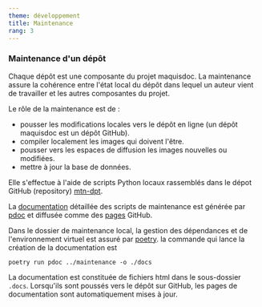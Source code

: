 ```yaml
---
theme: développement
title: Maintenance
rang: 3
---
```

### Maintenance d'un dépôt

Chaque dépôt est une composante du projet maquisdoc. La maintenance assure la cohérence entre l'état local du dépôt dans lequel un auteur vient de travailler et les autres composantes du projet.

Le rôle de la maintenance est de :

* pousser les modifications locales vers le dépôt en ligne (un dépôt maquisdoc est un dépôt GitHub).
* compiler localement les images qui doivent l'être.
* pousser vers les espaces de diffusion les images nouvelles ou modifiées.
* mettre à jour la base de données.

Elle s'effectue à l'aide de scripts Python locaux rassemblés dans le dépot GitHub (repository) [mtn-dpt](https://github.com/nicolair/mtn_dpt).

La [documentation](https://nicolair.github.io/mtn_dpt/maintenance.html) détaillée des scripts de maintenance est générée par [pdoc](https://pdoc.dev/docs/pdoc.html) et diffusée comme des [pages](https://docs.github.com/en/pages) GitHub.

Dans le dossier de maintenance local, la gestion des dépendances et de l'environnement virtuel est assuré par [poetry](https://python-poetry.org/docs/). la commande qui lance la création de la documentation est

    poetry run pdoc ../maintenance -o ./docs

La documentation est constituée de fichiers html dans le sous-dossier `.docs`. Lorsqu'ils sont poussés vers le dépôt sur GitHub, les pages de documentation sont automatiquement mises à jour.
